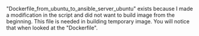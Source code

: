 "Dockerfile_from_ubuntu_to_ansible_server_ubuntu" exists because I made a modification in the script and did not want to build image from the beginning. This file is needed in building temporary image.
You will notice that when looked at the "Dockerfile".
